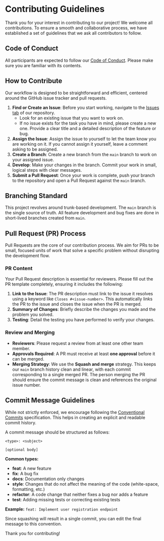 # Contributing Guidelines

Thank you for your interest in contributing to our project! We welcome all contributions. To ensure a smooth and collaborative process, we have established a set of guidelines that we ask all contributors to follow.

## Code of Conduct

All participants are expected to follow our [Code of Conduct](CODE_OF_CONDUCT.md). Please make sure you are familiar with its contents.

## How to Contribute

Our workflow is designed to be straightforward and efficient, centered around the GitHub issue tracker and pull requests.

1. **Find or Create an Issue**: Before you start working, navigate to the [Issues tab](https://github.com/Flexksx/distributed_applications_labs/issues) of our repository.
    * Look for an existing issue that you want to work on.
    * If no issue exists for the task you have in mind, please create a new one. Provide a clear title and a detailed description of the feature or bug.
2. **Assign the Issue**: Assign the issue to yourself to let the team know you are working on it. If you cannot assign it yourself, leave a comment asking to be assigned.
3. **Create a Branch**: Create a new branch from the `main` branch to work on your assigned issue.
4. **Develop**: Make your changes in the branch. Commit your work in small, logical steps with clear messages.
5. **Submit a Pull Request**: Once your work is complete, push your branch to the repository and open a Pull Request against the `main` branch.

## Branching Standard

This project revolves around trunk-based development. The `main` branch is the single source of truth. All feature development and bug fixes are done in short-lived branches created from `main`.

## Pull Request (PR) Process

Pull Requests are the core of our contribution process. We aim for PRs to be small, focused units of work that solve a specific problem without disrupting the development flow.

### PR Content

Your Pull Request description is essential for reviewers. Please fill out the PR template completely, ensuring it includes the following:

1. **Link to the Issue**: The PR description must link to the issue it resolves using a keyword like `Closes #<issue-number>`. This automatically links the PR to the issue and closes the issue when the PR is merged.
2. **Summary of Changes**: Briefly describe the changes you made and the problem you solved.
3. **Testing**: Detail the testing you have performed to verify your changes.

### Review and Merging

* **Reviewers**: Please request a review from at least one other team member.
* **Approvals Required**: A PR must receive at least **one approval** before it can be merged.
* **Merging Strategy**: We use the **Squash and merge** strategy. This keeps our `main` branch history clean and linear, with each commit corresponding to a single merged PR. The person merging the PR should ensure the commit message is clean and references the original issue number.

## Commit Message Guidelines

While not strictly enforced, we encourage following the [Conventional Commits](https://www.conventionalcommits.org/en/v1.0.0/) specification. This helps in creating an explicit and readable commit history.

A commit message should be structured as follows:

```
<type>: <subject>

[optional body]
```

**Common types:**

* **feat**: A new feature
* **fix**: A bug fix
* **docs**: Documentation only changes
* **style**: Changes that do not affect the meaning of the code (white-space, formatting, etc.)
* **refactor**: A code change that neither fixes a bug nor adds a feature
* **test**: Adding missing tests or correcting existing tests

**Example:** `feat: Implement user registration endpoint`

Since squashing will result in a single commit, you can edit the final message to this convention.

Thank you for contributing!
